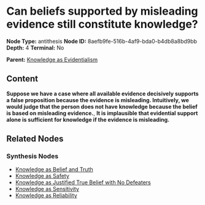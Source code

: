 # Can beliefs supported by misleading evidence still constitute knowledge?

**Node Type:** antithesis
**Node ID:** 8aefb9fe-516b-4af9-bda0-b4db8a8bd9bb
**Depth:** 4
**Terminal:** No

**Parent:** [Knowledge as Evidentialism](knowledge-as-evidentialism-synthesis-45a86c68-1620-4ef4-bbf7-10d7772a0bfe.md)

## Content

**Suppose we have a case where all available evidence decisively supports a false proposition because the evidence is misleading. Intuitively, we would judge that the person does not have knowledge because the belief is based on misleading evidence.**, **It is implausible that evidential support alone is sufficient for knowledge if the evidence is misleading.**

## Related Nodes

### Synthesis Nodes

- [Knowledge as Belief and Truth](knowledge-as-belief-and-truth-synthesis-fc732fa0-a8f0-424e-b08c-2b821886e3cc.md)
- [Knowledge as Safety](knowledge-as-safety-synthesis-dbff9777-87e5-420e-aff9-83b8d071b61e.md)
- [Knowledge as Justified True Belief with No Defeaters](knowledge-as-justified-true-belief-with-no-defeaters-synthesis-5c6afe9d-4ae1-4856-949d-0221bdebd662.md)
- [Knowledge as Sensitivity](knowledge-as-sensitivity-synthesis-f97133cd-27b5-4ec0-a2e1-2736076365e4.md)
- [Knowledge as Reliability](knowledge-as-reliability-synthesis-9f8c538b-43aa-468f-bb9d-cbf98da72138.md)
